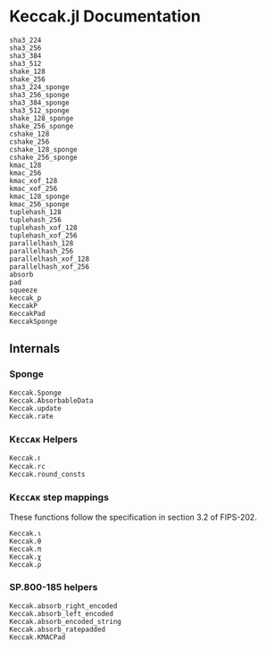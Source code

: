 # Keccak.jl Documentation

```@docs
sha3_224
sha3_256
sha3_384
sha3_512
shake_128
shake_256
sha3_224_sponge
sha3_256_sponge
sha3_384_sponge
sha3_512_sponge
shake_128_sponge
shake_256_sponge
cshake_128
cshake_256
cshake_128_sponge
cshake_256_sponge
kmac_128
kmac_256
kmac_xof_128
kmac_xof_256
kmac_128_sponge
kmac_256_sponge
tuplehash_128
tuplehash_256
tuplehash_xof_128
tuplehash_xof_256
parallelhash_128
parallelhash_256
parallelhash_xof_128
parallelhash_xof_256
absorb
pad
squeeze
keccak_p
KeccakP
KeccakPad
KeccakSponge
```

## Internals
### Sponge
```@docs
Keccak.Sponge
Keccak.AbsorbableData
Keccak.update
Keccak.rate
```

### Kᴇᴄᴄᴀᴋ Helpers
```@docs
Keccak.ℓ
Keccak.rc
Keccak.round_consts
```
### Kᴇᴄᴄᴀᴋ step mappings
These functions follow the specification in section 3.2 of FIPS-202.
```@docs
Keccak.ι
Keccak.θ
Keccak.π
Keccak.χ
Keccak.ρ
```

### SP.800-185 helpers
```@docs
Keccak.absorb_right_encoded
Keccak.absorb_left_encoded
Keccak.absorb_encoded_string
Keccak.absorb_ratepadded
Keccak.KMACPad
```
